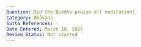```yaml
---
Question: Did the Buddha praise all meditation?
Category: Bhāvana
Sutta References: -
Date Entered: March 18, 2025
Review Status: Not started
---
```

